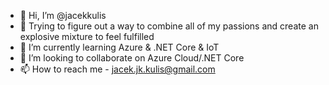 - 👋 Hi, I’m @jacekkulis
- 👀 Trying to figure out a way to combine all of my passions and create an explosive mixture to feel fulfilled
- 🌱 I’m currently learning Azure & .NET Core & IoT
- 💞️ I’m looking to collaborate on Azure Cloud/.NET Core
- 📫 How to reach me - jacek.jk.kulis@gmail.com

<!---
jacekkulis/jacekkulis is a ✨ special ✨ repository because its `README.md` (this file) appears on your GitHub profile.
You can click the Preview link to take a look at your changes.
--->
